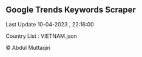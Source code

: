 

## Google Trends Keywords Scraper 
 
Last Update 10-04-2023 , 22:16:00

Country List :
VIETNAM.json



© Abdul Muttaqin 
